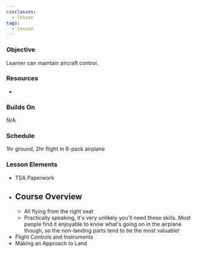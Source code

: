 ```yaml
---
cssclasses:
  - lesson
tags:
  - lesson
---
```

### Objective
Learner can maintain aircraft control.

### Resources
- 

### Builds On
N/A

### Schedule
1hr ground, 2hr flight in 6-pack airplane

### Lesson Elements
- TSA Paperwork
- Course Overview
	- 
	- All flying from the right seat
	- Practically speaking, it's very unlikely you'll need these skills. Most people find it enjoyable to know what's going on in the airplane though, so the non-landing parts tend to be the most valuable!
- Flight Controls and Instruments
- Making an Approach to Land